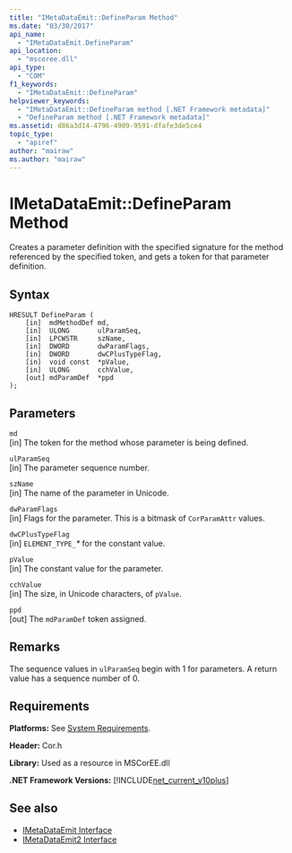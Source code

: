 ```yaml
---
title: "IMetaDataEmit::DefineParam Method"
ms.date: "03/30/2017"
api_name: 
  - "IMetaDataEmit.DefineParam"
api_location: 
  - "mscoree.dll"
api_type: 
  - "COM"
f1_keywords: 
  - "IMetaDataEmit::DefineParam"
helpviewer_keywords: 
  - "IMetaDataEmit::DefineParam method [.NET Framework metadata]"
  - "DefineParam method [.NET Framework metadata]"
ms.assetid: d86a3d14-4796-4909-9591-dfafe3de5ce4
topic_type: 
  - "apiref"
author: "mairaw"
ms.author: "mairaw"
---
```

# IMetaDataEmit::DefineParam Method
Creates a parameter definition with the specified signature for the method referenced by the specified token, and gets a token for that parameter definition.  
  
## Syntax  
  
```  
HRESULT DefineParam (  
    [in]  mdMethodDef md,   
    [in]  ULONG       ulParamSeq,   
    [in]  LPCWSTR     szName,   
    [in]  DWORD       dwParamFlags,   
    [in]  DWORD       dwCPlusTypeFlag,   
    [in]  void const  *pValue,  
    [in]  ULONG       cchValue,   
    [out] mdParamDef  *ppd   
);  
```  
  
## Parameters  
 `md`  
 [in] The token for the method whose parameter is being defined.  
  
 `ulParamSeq`  
 [in] The parameter sequence number.  
  
 `szName`  
 [in] The name of the parameter in Unicode.  
  
 `dwParamFlags`  
 [in] Flags for the parameter. This is a bitmask of `CorParamAttr` values.  
  
 `dwCPlusTypeFlag`  
 [in] `ELEMENT_TYPE_`*\** for the constant value.  
  
 `pValue`  
 [in] The constant value for the parameter.  
  
 `cchValue`  
 [in] The size, in Unicode characters, of `pValue`.  
  
 `ppd`  
 [out] The `mdParamDef` token assigned.  
  
## Remarks  
 The sequence values in `ulParamSeq` begin with 1 for parameters. A return value has a sequence number of 0.  
  
## Requirements  
 **Platforms:** See [System Requirements](../../../../docs/framework/get-started/system-requirements.md).  
  
 **Header:** Cor.h  
  
 **Library:** Used as a resource in MSCorEE.dll  
  
 **.NET Framework Versions:** [!INCLUDE[net_current_v10plus](../../../../includes/net-current-v10plus-md.md)]  
  
## See also
- [IMetaDataEmit Interface](../../../../docs/framework/unmanaged-api/metadata/imetadataemit-interface.md)
- [IMetaDataEmit2 Interface](../../../../docs/framework/unmanaged-api/metadata/imetadataemit2-interface.md)
